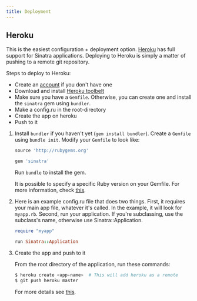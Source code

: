 ```yaml
---
title: Deployment
---
```


## Heroku

This is the easiest configuration + deployment option.  [Heroku] has full
support for Sinatra applications.   Deploying to Heroku is simply a matter of
pushing to a remote git repository.

Steps to deploy to Heroku:

* Create an [account](http://heroku.com/signup) if you don't have one
* Download and install [Heroku toolbelt](https://toolbelt.heroku.com/)
* Make sure you have a `Gemfile`. Otherwise, you can create one and install the `sinatra` gem using `bundler`.
* Make a config.ru in the root-directory
* Create the app on heroku
* Push to it

1. Install `bundler` if you haven't yet (`gem install bundler`). Create a `Gemfile` using `bundle init`. Modify your `Gemfile` to look like:

   ```ruby
   source 'http://rubygems.org'
   
   gem 'sinatra'
   ```

   Run `bundle` to install the gem.

   It is possible to specify a specific Ruby version on your Gemfile.
   For more information, check [this](https://devcenter.heroku.com/articles/ruby-versions).

2. Here is an example config.ru file that does two things.  First, it requires
   your main app file, whatever it's called. In the example, it will look for
   `myapp.rb`. Second, run your application. If you're subclassing, use the
   subclass's name, otherwise use Sinatra::Application.

   ```ruby
   require "myapp"

   run Sinatra::Application
   ```

3. Create the app and push to it

   From the root directory of the application, run these commands:

   ```bash
   $ heroku create <app-name>  # This will add heroku as a remote
   $ git push heroku master
   ```

   For more details see [this](http://github.com/sinatra/heroku-sinatra-app).

   [Heroku]: http://www.heroku.com
